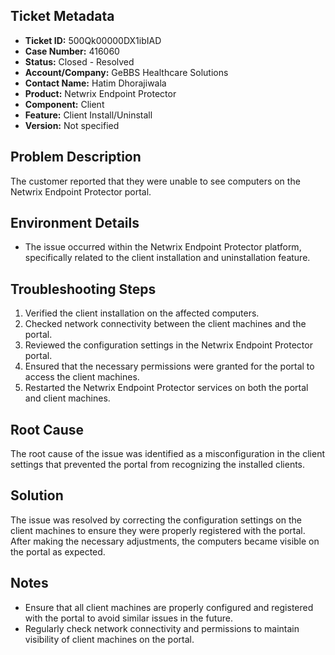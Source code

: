 ## Ticket Metadata
- **Ticket ID:** 500Qk00000DX1ibIAD
- **Case Number:** 416060
- **Status:** Closed - Resolved
- **Account/Company:** GeBBS Healthcare Solutions
- **Contact Name:** Hatim Dhorajiwala
- **Product:** Netwrix Endpoint Protector
- **Component:** Client
- **Feature:** Client Install/Uninstall
- **Version:** Not specified

## Problem Description
The customer reported that they were unable to see computers on the Netwrix Endpoint Protector portal.

## Environment Details
- The issue occurred within the Netwrix Endpoint Protector platform, specifically related to the client installation and uninstallation feature.

## Troubleshooting Steps
1. Verified the client installation on the affected computers.
2. Checked network connectivity between the client machines and the portal.
3. Reviewed the configuration settings in the Netwrix Endpoint Protector portal.
4. Ensured that the necessary permissions were granted for the portal to access the client machines.
5. Restarted the Netwrix Endpoint Protector services on both the portal and client machines.

## Root Cause
The root cause of the issue was identified as a misconfiguration in the client settings that prevented the portal from recognizing the installed clients.

## Solution
The issue was resolved by correcting the configuration settings on the client machines to ensure they were properly registered with the portal. After making the necessary adjustments, the computers became visible on the portal as expected.

## Notes
- Ensure that all client machines are properly configured and registered with the portal to avoid similar issues in the future.
- Regularly check network connectivity and permissions to maintain visibility of client machines on the portal.